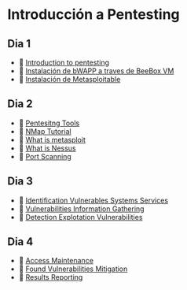 # Introducción a Pentesting

## Dia 1

- 📗 [Introduction to pentesting](./introduction-pentesting.es.md)
- 🧪 [Instalación de bWAPP a traves de BeeBox VM](https://github.com/breatheco-de/bwapp-beebox-virtual-machine-installation-configuration-exercise-project)
- 🧪 [Instalación de Metasploitable](./labs/metasploitable.es.md)


## Dia 2

- 📗 [Pentesitng Tools](./pentesting-tools.es.md)
- 📗 [NMap Tutorial](./nmap-tutorial.md)
- 📗 [What is metasploit](./what-is-metasploit.es.md)
- 📗 [What is Nessus](./what-is-nessus.md)
- 📗 [Port Scanning](./port-scanning.es.md)

## Dia 3

- 📗 [Identification Vulnerables Systems Services](./identification-vulnerables-systems-services.es.md)
- 📗 [Vulnerabilities Information Gathering](./vulnerabilities-information-gathering.es.md)
- 📗 [Detection Explotation Vulnerabilities](./detection-explotation-vulnerabilities.es.md)

## Dia 4

- 📗 [Access Maintenance](./access-maintenance.es.md)
- 📗 [Found Vulnerabilities Mitigation](./found-vulnerabilities-mitigation.es.md)
- 📗 [Results Reporting](./results-reporting.es.md)
